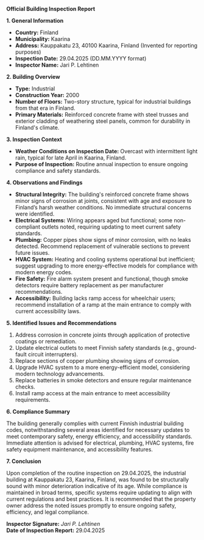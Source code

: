 **Official Building Inspection Report**

**1. General Information**

- **Country:** Finland
- **Municipality:** Kaarina
- **Address:** Kauppakatu 23, 40100 Kaarina, Finland (Invented for reporting purposes)
- **Inspection Date:** 29.04.2025 (DD.MM.YYYY format)
- **Inspector Name:** Jari P. Lehtinen

**2. Building Overview**

- **Type:** Industrial
- **Construction Year:** 2000
- **Number of Floors:** Two-story structure, typical for industrial buildings from that era in Finland.
- **Primary Materials:** Reinforced concrete frame with steel trusses and exterior cladding of weathering steel panels, common for durability in Finland's climate.

**3. Inspection Context**

- **Weather Conditions on Inspection Date:** Overcast with intermittent light rain, typical for late April in Kaarina, Finland.
- **Purpose of Inspection:** Routine annual inspection to ensure ongoing compliance and safety standards.

**4. Observations and Findings**

- **Structural Integrity:** The building's reinforced concrete frame shows minor signs of corrosion at joints, consistent with age and exposure to Finland’s harsh weather conditions. No immediate structural concerns were identified.
- **Electrical Systems:** Wiring appears aged but functional; some non-compliant outlets noted, requiring updating to meet current safety standards.
- **Plumbing:** Copper pipes show signs of minor corrosion, with no leaks detected. Recommend replacement of vulnerable sections to prevent future issues.
- **HVAC System:** Heating and cooling systems operational but inefficient; suggest upgrading to more energy-effective models for compliance with modern energy codes.
- **Fire Safety:** Fire alarm system present and functional, though smoke detectors require battery replacement as per manufacturer recommendations.
- **Accessibility:** Building lacks ramp access for wheelchair users; recommend installation of a ramp at the main entrance to comply with current accessibility laws.

**5. Identified Issues and Recommendations**

1. Address corrosion in concrete joints through application of protective coatings or remediation.
2. Update electrical outlets to meet Finnish safety standards (e.g., ground-fault circuit interrupters).
3. Replace sections of copper plumbing showing signs of corrosion.
4. Upgrade HVAC system to a more energy-efficient model, considering modern technology advancements.
5. Replace batteries in smoke detectors and ensure regular maintenance checks.
6. Install ramp access at the main entrance to meet accessibility requirements.

**6. Compliance Summary**

The building generally complies with current Finnish industrial building codes, notwithstanding several areas identified for necessary updates to meet contemporary safety, energy efficiency, and accessibility standards. Immediate attention is advised for electrical, plumbing, HVAC systems, fire safety equipment maintenance, and accessibility features.

**7. Conclusion**

Upon completion of the routine inspection on 29.04.2025, the industrial building at Kauppakatu 23, Kaarina, Finland, was found to be structurally sound with minor deterioration indicative of its age. While compliance is maintained in broad terms, specific systems require updating to align with current regulations and best practices. It is recommended that the property owner address the noted issues promptly to ensure ongoing safety, efficiency, and legal compliance.

**Inspector Signature:** _Jari P. Lehtinen_  
**Date of Inspection Report:** 29.04.2025